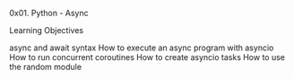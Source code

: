 0x01. Python - Async

Learning Objectives

async and await syntax
How to execute an async program with asyncio
How to run concurrent coroutines
How to create asyncio tasks
How to use the random module

